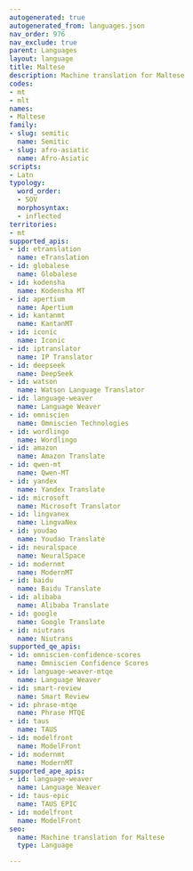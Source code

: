 ```yaml
---
autogenerated: true
autogenerated_from: languages.json
nav_order: 976
nav_exclude: true
parent: Languages
layout: language
title: Maltese
description: Machine translation for Maltese
codes:
- mt
- mlt
names:
- Maltese
family:
- slug: semitic
  name: Semitic
- slug: afro-asiatic
  name: Afro-Asiatic
scripts:
- Latn
typology:
  word_order:
  - SOV
  morphosyntax:
  - inflected
territories:
- mt
supported_apis:
- id: etranslation
  name: eTranslation
- id: globalese
  name: Globalese
- id: kodensha
  name: Kodensha MT
- id: apertium
  name: Apertium
- id: kantanmt
  name: KantanMT
- id: iconic
  name: Iconic
- id: iptranslator
  name: IP Translator
- id: deepseek
  name: DeepSeek
- id: watson
  name: Watson Language Translator
- id: language-weaver
  name: Language Weaver
- id: omniscien
  name: Omniscien Technologies
- id: wordlingo
  name: Wordlingo
- id: amazon
  name: Amazon Translate
- id: qwen-mt
  name: Qwen-MT
- id: yandex
  name: Yandex Translate
- id: microsoft
  name: Microsoft Translator
- id: lingvanex
  name: LingvaNex
- id: youdao
  name: Youdao Translate
- id: neuralspace
  name: NeuralSpace
- id: modernmt
  name: ModernMT
- id: baidu
  name: Baidu Translate
- id: alibaba
  name: Alibaba Translate
- id: google
  name: Google Translate
- id: niutrans
  name: Niutrans
supported_qe_apis:
- id: omniscien-confidence-scores
  name: Omniscien Confidence Scores
- id: language-weaver-mtqe
  name: Language Weaver
- id: smart-review
  name: Smart Review
- id: phrase-mtqe
  name: Phrase MTQE
- id: taus
  name: TAUS
- id: modelfront
  name: ModelFront
- id: modernmt
  name: ModernMT
supported_ape_apis:
- id: language-weaver
  name: Language Weaver
- id: taus-epic
  name: TAUS EPIC
- id: modelfront
  name: ModelFront
seo:
  name: Machine translation for Maltese
  type: Language

---
```


